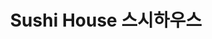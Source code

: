 ---
layout: place
title: "Sushi House 스시하우스"
permalink: /new-jersey/fort-lee/sushi-house.html
stateAbbr: NJ
stateName: New Jersey
cityName: Fort Lee
place_id: ChIJpQpcuuj2wokRyg15qL_5raU
photos:
  - name: >-
      places/ChIJpQpcuuj2wokRyg15qL_5raU/photos/AeeoHcI4sDYGAuaA5c5RRRb36-VQUYl-DXsfxnqbGf6jJ9LgDAMNFMMf_EO_5KXRtjPjyMZvohSsQIqb5fWwX-Sn3rZGQTBBRpLFP6-TzLzuGJvBZrs1p9wBRZeoYnqh-JiMKPo0S9kTY8AZILH_0y7VNwtSZXzF-kDSyyKoBIAOaRP_dQN07VMLc4kblr_moD-r-YQC_nmlA33fH7UHnkA9KwNXBv8KHDsD0So8ty1STAtIhQPE6RrOoIIKQEfD5zHw3b-ta2DDTbkfWFbvYxROoUwnm3IlYbqCIx_5er0G1y8q2Q
    widthPx: 3024
    heightPx: 4032
    authorAttributions:
      - displayName: >-
          Sushi House (JAPANESE FOOD TAKE OUT, SASHIMI, SUSHI, ROLLS, PARTY
          PLATTER)
        uri: https://maps.google.com/maps/contrib/101728265758061928750
        photoUri: >-
          https://lh3.googleusercontent.com/a/ACg8ocIkkGR9-9H5_5fzp6v3QrKl8optIy5Fzt3tncNVb9EVB2WBGg=s100-p-k-no-mo
    flagContentUri: >-
      https://www.google.com/local/imagery/report/?cb_client=maps_api_places.places_api&image_key=!1e10!2sAF1QipNjaYgn86Y5UINw4rMWPW2S-JMXYxa_1XwfjqW8&hl=en-US
    googleMapsUri: >-
      https://www.google.com/maps/place//data=!3m4!1e2!3m2!1sAF1QipNjaYgn86Y5UINw4rMWPW2S-JMXYxa_1XwfjqW8!2e10!4m2!3m1!1s0x89c2f6e8ba5c0aa5:0xa5adf9bfa8790dca
  - name: >-
      places/ChIJpQpcuuj2wokRyg15qL_5raU/photos/AeeoHcL7dgAjAUsq1bpzKMhf4rVEFUc-bVi2vA81fXpmom38aInfCp-v_4VJhz8DxBiIN6r9CLdAOd6ZP7ahtgBFrTfWtvr0Hx8cZfn715yvTz4ASQVMQuE3YEgvaldCefA3AVMX1SLq1LBzG7BUfCljRUgH3DN_OF5xiQePjBEIqDw5NhVQbUlDQnzNJHQFzBl29l1gjAOpqpNQzlOMBPucnBHZOi_g18-5UO3XKaDG-YHOJTysjnOiJF_PY_rfCPMbkxCMVwPhGhdzMUQCi9URIFpdxXCc0LpBUjiktWNEuJS-Nw
    widthPx: 960
    heightPx: 540
    authorAttributions:
      - displayName: Sushi House
        uri: https://maps.google.com/maps/contrib/102517447870209078652
        photoUri: >-
          https://lh3.googleusercontent.com/a/ACg8ocK0mkCikEM323lGkw6a6pMbMNB-vZGJ_7SB4n7324SkP5lR7w=s100-p-k-no-mo
    flagContentUri: >-
      https://www.google.com/local/imagery/report/?cb_client=maps_api_places.places_api&image_key=!1e10!2sAF1QipN0brDwdFlPb26wvTfimsmcNMYh3Na0zgRgYwLs&hl=en-US
    googleMapsUri: >-
      https://www.google.com/maps/place//data=!3m4!1e2!3m2!1sAF1QipN0brDwdFlPb26wvTfimsmcNMYh3Na0zgRgYwLs!2e10!4m2!3m1!1s0x89c2f6e8ba5c0aa5:0xa5adf9bfa8790dca
  - name: >-
      places/ChIJpQpcuuj2wokRyg15qL_5raU/photos/AeeoHcJ6mL9-J91-lcx8VEHRNZ0Hi3z7R9DYoHKMSDkoTZkI5PFvsuCs2GuZ_ZS-v4Xzns6PqsB5ndDIPs5fH_5H2LKek0exQt3ifgde4hGCbrE7N7hZz6v9ZDxVNUsGjMIQNZ9_0UQyNoG0n0k8s00b7mAbsbKoaJkVHWZW8jF2VPQ2cjmfLC2I1k_DmLmz1I25X-NJ1oVn54iIi3vaoej7SxY66565LigKSZVOav1-mNs8ElRKICOn1rDn2UUnw6DSonOs4bT69Cz_c7R_BEHu0y_kLLGA3BssKD0dfxA_FbG_qg
    widthPx: 1210
    heightPx: 907
    authorAttributions:
      - displayName: >-
          Sushi House (JAPANESE FOOD TAKE OUT, SASHIMI, SUSHI, ROLLS, PARTY
          PLATTER)
        uri: https://maps.google.com/maps/contrib/101728265758061928750
        photoUri: >-
          https://lh3.googleusercontent.com/a/ACg8ocIkkGR9-9H5_5fzp6v3QrKl8optIy5Fzt3tncNVb9EVB2WBGg=s100-p-k-no-mo
    flagContentUri: >-
      https://www.google.com/local/imagery/report/?cb_client=maps_api_places.places_api&image_key=!1e10!2sAF1QipMyZQwlCqpz5TXYO_wgr4NLQOb5UIbfFalO_Bf9&hl=en-US
    googleMapsUri: >-
      https://www.google.com/maps/place//data=!3m4!1e2!3m2!1sAF1QipMyZQwlCqpz5TXYO_wgr4NLQOb5UIbfFalO_Bf9!2e10!4m2!3m1!1s0x89c2f6e8ba5c0aa5:0xa5adf9bfa8790dca
  - name: >-
      places/ChIJpQpcuuj2wokRyg15qL_5raU/photos/AeeoHcINGVJnvKF9YgoD48lylNfHNITGpzpOW7JjacrK_I-lnBW1xD_YzXihqjyiOFg_bktVgr1EGN6qHbAPBfJg-XCTAHkOxj9RQ8LEyPe0F_SiLyZFx7PIJc1JtcQcvY7MN3V9vLaXOE5gE_l5fTrzWbFT0Zf0PDCo2d_TZCXyu3ILoxgrAHqQ1E2RwbjiJAJJXIFVWTWLVvcpUniuM78JdRZVxr07BsNXDiVFnsQFocuqPCBn0fIfbBGPsgoqqjHCNLEpMTMa-eErj2E4jN4KuFNTW6qpf8-VZ5SM2pm4_NfY5Q
    widthPx: 1215
    heightPx: 1210
    authorAttributions:
      - displayName: >-
          Sushi House (JAPANESE FOOD TAKE OUT, SASHIMI, SUSHI, ROLLS, PARTY
          PLATTER)
        uri: https://maps.google.com/maps/contrib/101728265758061928750
        photoUri: >-
          https://lh3.googleusercontent.com/a/ACg8ocIkkGR9-9H5_5fzp6v3QrKl8optIy5Fzt3tncNVb9EVB2WBGg=s100-p-k-no-mo
    flagContentUri: >-
      https://www.google.com/local/imagery/report/?cb_client=maps_api_places.places_api&image_key=!1e10!2sAF1QipNRJWVPA2HCqtwAglhbZtbmwWkiPyXgn7dvCl5k&hl=en-US
    googleMapsUri: >-
      https://www.google.com/maps/place//data=!3m4!1e2!3m2!1sAF1QipNRJWVPA2HCqtwAglhbZtbmwWkiPyXgn7dvCl5k!2e10!4m2!3m1!1s0x89c2f6e8ba5c0aa5:0xa5adf9bfa8790dca
  - name: >-
      places/ChIJpQpcuuj2wokRyg15qL_5raU/photos/AeeoHcKJQLt1K8gJK4sUOrtUG7vtE5J2CNY34kseTgfbBB0f5kS1kPM9tfWbBvq1faeyJ8Wg_GMcvY82K9gOB2mA71eaupYhNz4wN9TSbMz1bsILB9x0LG9I3N-mvM9UQA1Hd0H6nutjicE04eKaYkWF4ilck2BDRCRKa3kfHK7VqQrC2RjR6sfQYhVDzVij2gZ_xhHr4JwP3rSgW9tl0raiR5J1HkOW2eCr-D2xQRzk0HJluuXhqcasJt_SNtq_dURc6QT8KkgnEVd6nBAPMXsdNh74unmcMYA4R_UgLA2oUoh1aA
    widthPx: 903
    heightPx: 642
    authorAttributions:
      - displayName: >-
          Sushi House (JAPANESE FOOD TAKE OUT, SASHIMI, SUSHI, ROLLS, PARTY
          PLATTER)
        uri: https://maps.google.com/maps/contrib/101728265758061928750
        photoUri: >-
          https://lh3.googleusercontent.com/a/ACg8ocIkkGR9-9H5_5fzp6v3QrKl8optIy5Fzt3tncNVb9EVB2WBGg=s100-p-k-no-mo
    flagContentUri: >-
      https://www.google.com/local/imagery/report/?cb_client=maps_api_places.places_api&image_key=!1e10!2sAF1QipPsqu_HWo0iTcHoJ3Nw7NMEW5phCu2FqYZwCtqv&hl=en-US
    googleMapsUri: >-
      https://www.google.com/maps/place//data=!3m4!1e2!3m2!1sAF1QipPsqu_HWo0iTcHoJ3Nw7NMEW5phCu2FqYZwCtqv!2e10!4m2!3m1!1s0x89c2f6e8ba5c0aa5:0xa5adf9bfa8790dca
  - name: >-
      places/ChIJpQpcuuj2wokRyg15qL_5raU/photos/AeeoHcJtHMKa7cE2Op3ngF98dys3D35O6__YM0cr6dlL5B3NcuDqW-m-odtyJhKa3MSkbhX_DR8DZ5CZ1HT1m0ebpN8gAsK8bT-9gVY6DayNh63TNrbU1aw2nS4cmCQAao6VdiFFlzVCUzMoEvRshLIMiV914-X1v47auU4WceA6EYOZ1i5FA1rXUBXdg_i7Aay02Z_wI6D1tSku_QbgggVdGLNrSSKgRCBnMXZu2YZuzmbQ6EBMobM14YghoPKhisGCjmYIkuPnAx9tBNCpRCTl47dwUJiipZU-MEg-CvTDB3c0cg
    widthPx: 1081
    heightPx: 634
    authorAttributions:
      - displayName: >-
          Sushi House (JAPANESE FOOD TAKE OUT, SASHIMI, SUSHI, ROLLS, PARTY
          PLATTER)
        uri: https://maps.google.com/maps/contrib/101728265758061928750
        photoUri: >-
          https://lh3.googleusercontent.com/a/ACg8ocIkkGR9-9H5_5fzp6v3QrKl8optIy5Fzt3tncNVb9EVB2WBGg=s100-p-k-no-mo
    flagContentUri: >-
      https://www.google.com/local/imagery/report/?cb_client=maps_api_places.places_api&image_key=!1e10!2sAF1QipMrsS2mghxH8csF9Af7vtzilh7OZNgzmPxJOcEl&hl=en-US
    googleMapsUri: >-
      https://www.google.com/maps/place//data=!3m4!1e2!3m2!1sAF1QipMrsS2mghxH8csF9Af7vtzilh7OZNgzmPxJOcEl!2e10!4m2!3m1!1s0x89c2f6e8ba5c0aa5:0xa5adf9bfa8790dca
  - name: >-
      places/ChIJpQpcuuj2wokRyg15qL_5raU/photos/AeeoHcKqN7-hUvx2DqvQpHUYHQPWvWAQTnQB3hymtXcn2CIipbzwhegPKEpArb2MPBe27xWMxGqm-__8gsWI4CLp_eT1vFcOojQJbBd9FeoQ7HHU3hoYetZXSEWfUBCn7Iscb7sxCHzfva1ahbktFZszxOoQKg7N8J976EKvqY2qfiLL7196wYU9m_DS_9nLseTtB75byHD3xosBzr_SAK3hjC2f9RllPNOcRrm1PZjZvig_c8oxfW4Jtu7DOiaq8eRDb-s8FxU_1MgMxk5AKiRU_lDi1XTCxMBU-XiSty3htrPbvw
    widthPx: 1110
    heightPx: 624
    authorAttributions:
      - displayName: >-
          Sushi House (JAPANESE FOOD TAKE OUT, SASHIMI, SUSHI, ROLLS, PARTY
          PLATTER)
        uri: https://maps.google.com/maps/contrib/101728265758061928750
        photoUri: >-
          https://lh3.googleusercontent.com/a/ACg8ocIkkGR9-9H5_5fzp6v3QrKl8optIy5Fzt3tncNVb9EVB2WBGg=s100-p-k-no-mo
    flagContentUri: >-
      https://www.google.com/local/imagery/report/?cb_client=maps_api_places.places_api&image_key=!1e10!2sAF1QipNHtd7WloDaRlajMzxN78FLb9SVx0myAmYTuiPL&hl=en-US
    googleMapsUri: >-
      https://www.google.com/maps/place//data=!3m4!1e2!3m2!1sAF1QipNHtd7WloDaRlajMzxN78FLb9SVx0myAmYTuiPL!2e10!4m2!3m1!1s0x89c2f6e8ba5c0aa5:0xa5adf9bfa8790dca
  - name: >-
      places/ChIJpQpcuuj2wokRyg15qL_5raU/photos/AeeoHcK5oUkf_4-LZl917MtVA11zfYUe5Om74Mm4TCTinBsBQdpkke0JFhRsDFikRn7kexvn_I_uiDeJtTCcGZH4fcSFXvxLRj1Y4qWjEfVHAl6v89c6lerAkC6CTG2Swd6qjD4I27aYgP0bW1s9WGadJpAoxAjtTZ3L-9SG_IcbiH1NEQTFvTKN4K5EgEUCzm8BepchXSVEnhqr1UPSNHzK86oFmby9QzFhUXyA1AXxcSjoQMNILWliOa4VNVspS2Qrki8w6j0JzQL_rXY-gKXVW2RTpCQnBM8Nnc2xv0GeLKKCTA
    widthPx: 1430
    heightPx: 911
    authorAttributions:
      - displayName: >-
          Sushi House (JAPANESE FOOD TAKE OUT, SASHIMI, SUSHI, ROLLS, PARTY
          PLATTER)
        uri: https://maps.google.com/maps/contrib/101728265758061928750
        photoUri: >-
          https://lh3.googleusercontent.com/a/ACg8ocIkkGR9-9H5_5fzp6v3QrKl8optIy5Fzt3tncNVb9EVB2WBGg=s100-p-k-no-mo
    flagContentUri: >-
      https://www.google.com/local/imagery/report/?cb_client=maps_api_places.places_api&image_key=!1e10!2sAF1QipNlnCqUlgTdv33PwphtLte_rSoWODORB3bEz4XO&hl=en-US
    googleMapsUri: >-
      https://www.google.com/maps/place//data=!3m4!1e2!3m2!1sAF1QipNlnCqUlgTdv33PwphtLte_rSoWODORB3bEz4XO!2e10!4m2!3m1!1s0x89c2f6e8ba5c0aa5:0xa5adf9bfa8790dca
  - name: >-
      places/ChIJpQpcuuj2wokRyg15qL_5raU/photos/AeeoHcI-y2Q1FJnFEv97Cs3mliX32peKzzSSKzAxYsB8mop3wdFNlvm2sPzNgK--BmO8XwyhhW4QhXuUWOx09tsW_oX1beF4QZbBv-Zjnq9OpSuRWCZ0Pn1mwK0YuZzwg90l9ljlrk2f9l7CrK8_ecTLTpvSubxyRJnQOSECnllhl7HO9X_Bd8cY0Jkb0eluwFw-6afHcFvcjBLjR4jRYVfGPC-CnVn-gIIr4-_MfXVvUn0q-VVCwChLTsp57Zqxmp1AzwUTsfE0n4PbBKEuQ6ntJAszjfjqoku4isbu-7bNK4P5kA
    widthPx: 1330
    heightPx: 1070
    authorAttributions:
      - displayName: >-
          Sushi House (JAPANESE FOOD TAKE OUT, SASHIMI, SUSHI, ROLLS, PARTY
          PLATTER)
        uri: https://maps.google.com/maps/contrib/101728265758061928750
        photoUri: >-
          https://lh3.googleusercontent.com/a/ACg8ocIkkGR9-9H5_5fzp6v3QrKl8optIy5Fzt3tncNVb9EVB2WBGg=s100-p-k-no-mo
    flagContentUri: >-
      https://www.google.com/local/imagery/report/?cb_client=maps_api_places.places_api&image_key=!1e10!2sAF1QipMvvUKbXOh_Z3URPSoGd0ztAuvDnL2Du2Hs3eMk&hl=en-US
    googleMapsUri: >-
      https://www.google.com/maps/place//data=!3m4!1e2!3m2!1sAF1QipMvvUKbXOh_Z3URPSoGd0ztAuvDnL2Du2Hs3eMk!2e10!4m2!3m1!1s0x89c2f6e8ba5c0aa5:0xa5adf9bfa8790dca
  - name: >-
      places/ChIJpQpcuuj2wokRyg15qL_5raU/photos/AeeoHcKOEBudEc5A7_7gxLZ_32-AWfdxva_qV9P_8fN2KDE_s12wOMKx3bfjR7PyppcEAISpLOEmtjZsZo03cOHRnOdmVsPVuF584QVydU_fC_Gn-54ElRc0igyt4k3S5axmEqH0f9Vy2J4UXO20-29z9fJ-A__Xe5ge0cmFMMXUJwiMiljooBsq0uDdG01uTcppi_d_BK_MU4lIfBIky0wtvI_fcmTZneM00R5F6aWa32F8KJfNDnRaaOxVVInWBqmzYP4InYduA3i-1PSmNVFRNWP9HxoGv907NG7NRwaSKHWcQSjmeKzIE-02FEHv7jhBZjnDnfcKlEEOIM9KBr2mcplOOQomWnWUzY1xEABfREVCAVQLQhuRQyfgLUmnW2uaXAumpVMTcBWBUJRbfiADstXmZf4WC6jE27NySCLu8vZselJV
    widthPx: 829
    heightPx: 1104
    authorAttributions:
      - displayName: J Acharya
        uri: https://maps.google.com/maps/contrib/106190063172354207216
        photoUri: >-
          https://lh3.googleusercontent.com/a-/ALV-UjWZu7Lo0ErM7u-jayhaLEGyGMTOnNM7vkgeJ0MpvejjMHAm8mk3=s100-p-k-no-mo
    flagContentUri: >-
      https://www.google.com/local/imagery/report/?cb_client=maps_api_places.places_api&image_key=!1e10!2sCIHM0ogKEICAgIDW9o_iqwE&hl=en-US
    googleMapsUri: >-
      https://www.google.com/maps/place//data=!3m4!1e2!3m2!1sCIHM0ogKEICAgIDW9o_iqwE!2e10!4m2!3m1!1s0x89c2f6e8ba5c0aa5:0xa5adf9bfa8790dca
address: 1562 Lemoine Ave, Fort Lee, NJ 07024, USA
street: 1562 Lemoine Ave
city: Fort Lee
state: NJ
zip: '07024'
country: USA
neighborhood: null
latitude: '40.847864'
longitude: '-73.970573'
accessibility_options:
  wheelchairAccessibleRestroom: false
business_status: OPERATIONAL
name: Sushi House 스시하우스
google_maps_links:
  directionsUri: >-
    https://www.google.com/maps/dir//''/data=!4m7!4m6!1m1!4e2!1m2!1m1!1s0x89c2f6e8ba5c0aa5:0xa5adf9bfa8790dca!3e0
  placeUri: https://maps.google.com/?cid=11938472788789628362
  writeAReviewUri: >-
    https://www.google.com/maps/place//data=!4m3!3m2!1s0x89c2f6e8ba5c0aa5:0xa5adf9bfa8790dca!12e1
  reviewsUri: >-
    https://www.google.com/maps/place//data=!4m4!3m3!1s0x89c2f6e8ba5c0aa5:0xa5adf9bfa8790dca!9m1!1b1
  photosUri: >-
    https://www.google.com/maps/place//data=!4m3!3m2!1s0x89c2f6e8ba5c0aa5:0xa5adf9bfa8790dca!10e5
primary_type: Sushi Restaurant
opening_hours:
  regular: null
  current: null
secondary_opening_hours:
  regular:
    weekdayDescriptions: null
    type: null
  current:
    weekdayDescriptions: null
    type: null
phone: null
price_level: null
price_range: null
rating: null
rating_count: 0
website: null
description: null
reviews: null
parking_options: null
payment_options: null
allow_dogs: null
curbside_pickup: null
delivery: null
dine_in: null
good_for_children: null
good_for_groups: null
good_for_sports: null
live_music: null
menu_for_children: null
outdoor_seating: null
reservable: null
restroom: null
serves_beer: null
serves_breakfast: null
serves_brunch: null
serves_cocktails: null
serves_coffee: null
serves_dinner: null
serves_dessert: null
serves_lunch: null
serves_vegetarian_food: null
serves_wine: null
takeout: null
slug: Sushi-House

---